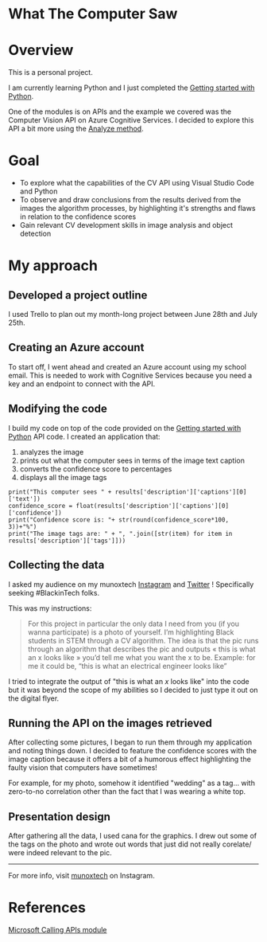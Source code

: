 # What The Computer Saw
 
 # Overview
This is a personal project. 

I am currently learning Python and I just completed the [Getting started with Python](https://github.com/microsoft/c9-python-getting-started). 

One of the modules is on APIs and the example we covered was the Computer Vision API on Azure Cognitive Services. I decided to explore this API a bit more using the [Analyze method](https://westcentralus.dev.cognitive.microsoft.com/docs/services/5adf991815e1060e6355ad44/operations/56f91f2e778daf14a499e1fa). 

# Goal
- To explore what the capabilities of the CV API using Visual Studio Code and Python
- To observe and draw conclusions from the results derived from the images the algorithm processes, by highlighting it's strengths and flaws in relation to the confidence scores
- Gain relevant CV development skills in image analysis and object detection

# My approach
## Developed a project outline
I used Trello to plan out my month-long project between June 28th and July 25th.

## Creating an Azure account
To start off, I went ahead and created an Azure account using my school email. This is needed to work with Cognitive Services because you need a key and an endpoint to connect with the API.

## Modifying the code
I build my code on top of the code provided on the [Getting started with Python](https://github.com/microsoft/c9-python-getting-started) API code. I created an application that: 
1. analyzes the image
2. prints out what the computer sees in terms of the image text caption
3. converts the confidence score to percentages
4. displays all the image tags

```
print("This computer sees " + results['description']['captions'][0]['text'])
confidence_score = float(results['description']['captions'][0]['confidence'])
print("Confidence score is: "+ str(round(confidence_score*100, 3))+"%")
print("The image tags are: " + ", ".join([str(item) for item in results['description']['tags']]))

```


## Collecting the data
I asked my audience on my munoxtech [Instagram](www.instagram.com/munoxtech) and [Twitter](www.twitter.com/munoxtech) ! Specifically seeking #BlackinTech folks.

This was my instructions:
> For this project in particular the only data I need from you (if you wanna participate) is a photo of yourself. I’m highlighting Black students in STEM through a CV algorithm. 
> The idea is that the pic runs through an algorithm that describes the pic and outputs « this is what an x looks like » you’d tell me what you want the  x to be. 
> Example: for me it could be, “this is what an electrical engineer looks like”

I tried to integrate the output of "this is what an *x* looks like" into the code but it was beyond the scope of my abilities so I decided to just type it out on the digital flyer.


## Running the API on the images retrieved
After collecting some pictures, I began to run them through my application and noting things down. I decided to feature the confidence scores with the image caption because it offers a bit of a humorous effect highlighting the faulty vision that computers have sometimes!

For example, for my photo, somehow it identified "wedding" as a tag... with zero-to-no correlation other than the fact that I was wearing a white top.

## Presentation design
After gathering all the data, I used cana for the graphics. I drew out some of the tags on the photo and wrote out words that just did not really corelate/ were indeed relevant to the pic. 


--------------------------------------

For more info, visit [munoxtech](https://www.instagram.com/p/CCM3f-fnRKy/?utm_source=ig_web_copy_link) on Instagram.

# References
[Microsoft Calling APIs module](https://github.com/microsoft/c9-python-getting-started/blob/master/python-for-beginners/16%20-%20Calling%20APIs/call_api.py)
